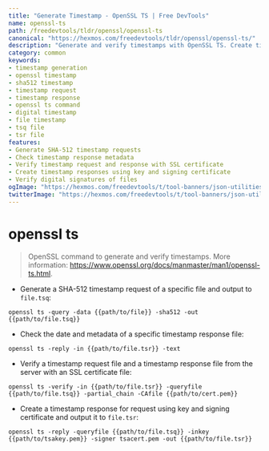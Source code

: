 ```yaml
---
title: "Generate Timestamp - OpenSSL TS | Free DevTools"
name: openssl-ts
path: /freedevtools/tldr/openssl/openssl-ts
canonical: "https://hexmos.com/freedevtools/tldr/openssl/openssl-ts/"
description: "Generate and verify timestamps with OpenSSL TS. Create timestamp requests, check response data, and secure your files. Free online tool, no registration required."
category: common
keywords:
- timestamp generation
- openssl timestamp
- sha512 timestamp
- timestamp request
- timestamp response
- openssl ts command
- digital timestamp
- file timestamp
- tsq file
- tsr file
features:
- Generate SHA-512 timestamp requests
- Check timestamp response metadata
- Verify timestamp request and response with SSL certificate
- Create timestamp responses using key and signing certificate
- Verify digital signatures of files
ogImage: "https://hexmos.com/freedevtools/t/tool-banners/json-utilities-banner.png"
twitterImage: "https://hexmos.com/freedevtools/t/tool-banners/json-utilities-banner.png"
---
```


# openssl ts

> OpenSSL command to generate and verify timestamps.
> More information: <https://www.openssl.org/docs/manmaster/man1/openssl-ts.html>.

- Generate a SHA-512 timestamp request of a specific file and output to `file.tsq`:

`openssl ts -query -data {{path/to/file}} -sha512 -out {{path/to/file.tsq}}`

- Check the date and metadata of a specific timestamp response file:

`openssl ts -reply -in {{path/to/file.tsr}} -text`

- Verify a timestamp request file and a timestamp response file from the server with an SSL certificate file:

`openssl ts -verify -in {{path/to/file.tsr}} -queryfile {{path/to/file.tsq}} -partial_chain -CAfile {{path/to/cert.pem}}`

- Create a timestamp response for request using key and signing certificate and output it to `file.tsr`:

`openssl ts -reply -queryfile {{path/to/file.tsq}} -inkey {{path/to/tsakey.pem}} -signer tsacert.pem -out {{path/to/file.tsr}}`
